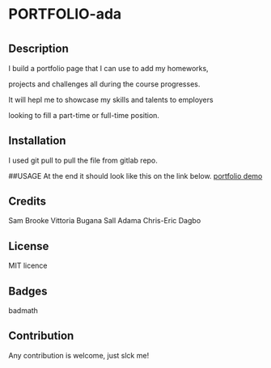 # PORTFOLIO-ada
# <Your-Project-Title>

## Description

I build a portfolio page that I can use to add my homeworks,

projects and challenges all during the course progresses. 

It will hepl me to showcase my skills and talents to employers

 looking to fill a part-time or full-time position. 



## Installation
I used git pull to pull the file from gitlab repo.


##USAGE
At the end it should look like this on the link below.
[portfolio demo](./images/01-css-challenge-demo.gif)


## Credits

Sam Brooke
Vittoria Bugana
Sall Adama
Chris-Eric Dagbo

## License

MIT licence


## Badges
badmath


## Contribution
Any contribution is welcome, just slck me!
